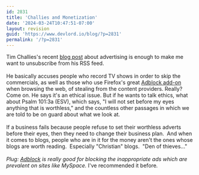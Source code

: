 ```yaml
---
id: 2831
title: 'Challies and Monetization'
date: '2024-03-24T10:47:51-07:00'
layout: revision
guid: 'https://www.devlord.io/blog/?p=2831'
permalink: '/?p=2831'
---
```


Tim Challies's recent <a href="http://www.challies.com/archives/articles/a-question-about-advertising.php">blog post</a> about advertising is enough to make me want to unsubscribe from his RSS feed.<br /><br />He basically accuses people who record TV shows in order to skip the commercials, as well as those who use Firefox's great <a href="https://addons.mozilla.org/en-US/firefox/addon/1865">Adblock add-on</a> when browsing the web, of stealing from the content providers.  Really?  Come on.  He says it's an ethical issue.  But if he wants to talk ethics, what about Psalm 101:3a (ESV), which says, "I will not set before my eyes anything that is worthless," and the countless other passages in which we are told to be on guard about what we look at.<br /><br />If a business fails because people refuse to set their worthless adverts before their eyes, then they need to change their business plan.  And when it comes to blogs, people who are in it for the money aren't the ones whose blogs are worth reading.  Especially "Christian" blogs.  "Den of thieves..."<br /><br /><span class="Apple-style-span" style="font-style:italic;">Plug: <a href="https://addons.mozilla.org/en-US/firefox/addon/1865">Adblock</a> is really good for blocking the inappropriate ads which are prevalent on sites like MySpace.  </span>I've recommended it before<span class="Apple-style-span" style="font-style:italic;">.</span>